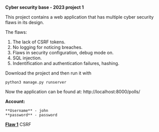 **Cyber security base - 2023 project 1**

This project contains a web application that has multiple cyber security flaws in its design.

The flaws:
  1. The lack of CSRF tokens.
  2. No logging for noticing breaches.
  3. Flaws in security configuration, debug mode on.
  4. SQL injection.
  5. Indentification and authentication failures, hashing.

Download the project and then run it with

```
python3 manage.py runserver
```

Now the application can be found at:
http://localhost:8000/polls/

**Account:**
```
**Username** - john
**password** - password
```

[**Flaw 1**](https://github.com/LassiEH/CSB-Project/blob/b34fcf15f3a962548316a8ee654b242978b0137a/mysite/polls/templates/polls/detail.html#L13)
CSRF
